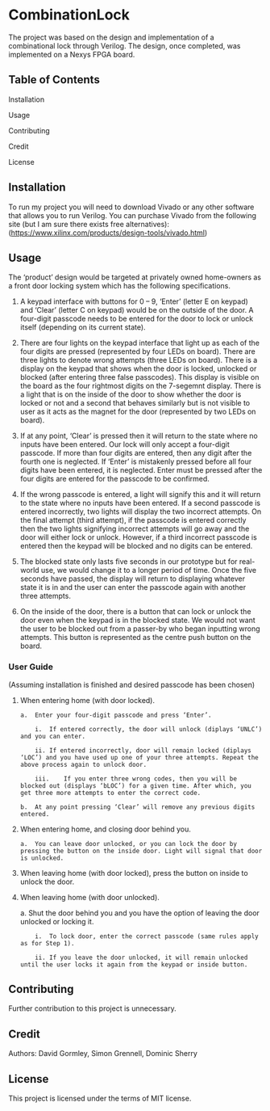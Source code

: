 # CombinationLock

The project was based on the design and implementation of a combinational lock through Verilog. The design, once completed, was implemented on a Nexys FPGA board.

## Table of Contents

Installation

Usage

Contributing

Credit

License

## Installation

To run my project you will need to download Vivado or any other software that allows you to run Verilog. You can purchase Vivado from the following site (but I am sure there exists free alternatives): (https://www.xilinx.com/products/design-tools/vivado.html)

## Usage

The ‘product’ design would be targeted at privately owned home-owners as a front door locking system which has the following specifications.

1.	A keypad interface with buttons for 0 – 9, ‘Enter’ (letter E on keypad) and ‘Clear’ (letter C on keypad) would be on the outside of the door. A four-digit passcode needs to be entered for the door to lock or unlock itself (depending on its current state).

2.	There are four lights on the keypad interface that light up as each of the four digits are pressed (represented by four LEDs on board). There are three lights to denote wrong attempts (three LEDs on board). There is a display on the keypad that shows when the door is locked, unlocked or blocked (after entering three false passcodes). This display is visible on the board as the four rightmost digits on the 7-segemnt display. There is a light that is on the inside of the door to show whether the door is locked or not and a second that behaves similarly but is not visible to user as it acts as the magnet for the door (represented by two LEDs on board). 

3.	If at any point, ‘Clear’ is pressed then it will return to the state where no inputs have been entered. Our lock will only accept a four-digit passcode.  If more than four digits are entered, then any digit after the fourth one is neglected. If ‘Enter’ is mistakenly pressed before all four digits have been entered, it is neglected. Enter must be pressed after the four digits are entered for the passcode to be confirmed.

4.	If the wrong passcode is entered, a light will signify this and it will return to the state where no inputs have been entered. If a second passcode is entered incorrectly, two lights will display the two incorrect attempts. On the final attempt (third attempt), if the passcode is entered correctly then the two lights signifying incorrect attempts will go away and the door will either lock or unlock. However, if a third incorrect passcode is entered then the keypad will be blocked and no digits can be entered.
5.	The blocked state only lasts five seconds in our prototype but for real-world use, we would change it to a longer period of time. Once the five seconds have passed, the display will return to displaying whatever state it is in and the user can enter the passcode again with another three attempts.

6.	On the inside of the door, there is a button that can lock or unlock the door even when the keypad is in the blocked state. We would not want the user to be blocked out from a passer-by who began inputting wrong attempts. This button is represented as the centre push button on the board.

### User Guide

(Assuming installation is finished and desired passcode has been chosen)

1.	When entering home (with door locked).
    
        a.	Enter your four-digit passcode and press ‘Enter’.
        
            i.	If entered correctly, the door will unlock (diplays ‘UNLC’) and you can enter.
        
            ii.	If entered incorrectly, door will remain locked (diplays ‘LOC’) and you have used up one of your three attempts. Repeat the above process again to unlock door.
        
            iii.	If you enter three wrong codes, then you will be blocked out (displays ‘bLOC’) for a given time. After which, you get three more attempts to enter the correct code.
    
        b.	At any point pressing ‘Clear’ will remove any previous digits entered.
    
2.	When entering home, and closing door behind you.
    
        a.	You can leave door unlocked, or you can lock the door by pressing the button on the inside door. Light will signal that door is unlocked.

3.	When leaving home (with door locked), press the button on inside to unlock the door.

4.	When leaving home (with door unlocked).
   
       a.	Shut the door behind you and you have the option of leaving the door unlocked or locking it.
        
            i.	To lock door, enter the correct passcode (same rules apply as for Step 1).
        
            ii.	If you leave the door unlocked, it will remain unlocked until the user locks it again from the keypad or inside button.


## Contributing

Further contribution to this project is unnecessary.

## Credit

Authors: David Gormley, Simon Grennell, Dominic Sherry

## License

This project is licensed under the terms of MIT license.
